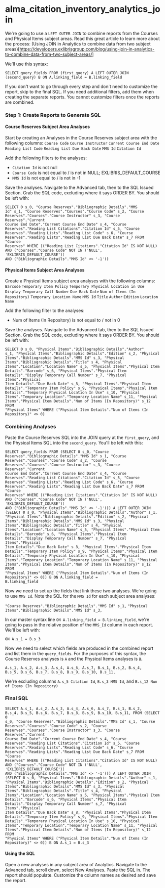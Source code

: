 # alma_citation_inventory_analytics_join
We're going to use a `LEFT OUTER JOIN` to combine reports from the Courses and Physical Items subject areas.
Read this great article to learn more about the process: (Using JOIN in Analytics to combine data from two subject areas)[https://developers.exlibrisgroup.com/blog/using-join-in-analytics-to-combine-data-from-two-subject-areas/]

We'll use this syntax:

<code>SELECT
   query_fields
FROM (first_query) A
LEFT OUTER JOIN (second_query) B
ON A.linking_field = B.linking_field</code>

If you don't want to go through every step and don't need to customize the report, skip to the final SQL. If you need additional filters, add them when creating the separate reports. You cannot customize filters once the reports are combined.
### Step 1: Create Reports to Generate SQL
#### Course Reserves Subject Area Analyses
Start by creating an Analyses in the Course Reserves subject area with the following columns:
`Course Code` `Course Instructor` `Current Course End Date` `Reading List Code` `Reading List Due Back Date` `MMS Id` `Citation Id`

Add the following filters to the analyses:
- `Citation Id` is not null
- `Course Code` is not equal to / is not in NULL; EXLIBRIS_DEFAULT_COURSE
- `MMS Id` is not equal to / is not in -1

Save the analyses. Navigate to the Advanced tab, then to the SQL Issued Section. Grab the SQL code, excluding where it says ORDER BY. You should be left with:

<code>SELECT
   0 s_0,
   "Course Reserves"."Bibliographic Details"."MMS Id" s_1,
   "Course Reserves"."Courses"."Course Code" s_2,
   "Course Reserves"."Courses"."Course Instructor" s_3,
   "Course Reserves"."Current Course End Date"."Current Course End Date" s_4,
   "Course Reserves"."Reading List Citations"."Citation Id" s_5,
   "Course Reserves"."Reading Lists"."Reading List Code" s_6,
   "Course Reserves"."Reading Lists"."Reading List Due Back Date" s_7
FROM "Course Reserves"
WHERE
(("Reading List Citations"."Citation Id" IS NOT NULL) AND ("Courses"."Course Code" NOT IN ('NULL', 'EXLIBRIS_DEFAULT_COURSE')) AND ("Bibliographic Details"."MMS Id" <> '-1'))</code>

#### Physical Items Subject Area Analyses
Create a Physical Items subject area analyses with the following columns:
`Barcode` `Temporary Item Policy` `Temporary Physical Location in Use` `Display Temporary Call Number` `Due Back Date` `Num of Items (In Repository)`
`Temporary Location Name` `MMS Id` `Title` `Author` `Edition` `Location Name`

Add the following filter to the analyses:
- Num of Items (In Repository) is not equal to / not in 0

Save the analyses. Navigate to the Advanced tab, then to the SQL Issued Section. Grab the SQL code, excluding where it says ORDER BY. You should be left with:

<code>SELECT
   0 s_0,
   "Physical Items"."Bibliographic Details"."Author" s_1,
   "Physical Items"."Bibliographic Details"."Edition" s_2,
   "Physical Items"."Bibliographic Details"."MMS Id" s_3,
   "Physical Items"."Bibliographic Details"."Title" s_4,
   "Physical Items"."Location"."Location Name" s_5,
   "Physical Items"."Physical Item Details"."Barcode" s_6,
   "Physical Items"."Physical Item Details"."Display Temporary Call Number" s_7,
   "Physical Items"."Physical Item Details"."Due Back Date" s_8,
   "Physical Items"."Physical Item Details"."Temporary Item Policy" s_9,
   "Physical Items"."Physical Item Details"."Temporary Physical Location In Use" s_10,
   "Physical Items"."Temporary Location"."Temporary Location Name" s_11,
   "Physical Items"."Physical Item Details"."Num of Items (In Repository)" s_12
FROM "Physical Items"
WHERE
("Physical Item Details"."Num of Items (In Repository)" <> 0)</code>

### Combining Analyses
Paste the Course Reserves SQL into the JOIN query at the `first_query`, and the Physical Items SQL into the `second_query`. You'll be left with this:

<code>SELECT
   query_fields
FROM (SELECT
   0 s_0,
   "Course Reserves"."Bibliographic Details"."MMS Id" s_1,
   "Course Reserves"."Courses"."Course Code" s_2,
   "Course Reserves"."Courses"."Course Instructor" s_3,
   "Course Reserves"."Current Course End Date"."Current Course End Date" s_4,
   "Course Reserves"."Reading List Citations"."Citation Id" s_5,
   "Course Reserves"."Reading Lists"."Reading List Code" s_6,
   "Course Reserves"."Reading Lists"."Reading List Due Back Date" s_7
FROM "Course Reserves"
WHERE
(("Reading List Citations"."Citation Id" IS NOT NULL) AND ("Courses"."Course Code" NOT IN ('NULL', 'EXLIBRIS_DEFAULT_COURSE')) AND ("Bibliographic Details"."MMS Id" <> '-1'))) A
LEFT OUTER JOIN (SELECT
   0 s_0,
   "Physical Items"."Bibliographic Details"."Author" s_1,
   "Physical Items"."Bibliographic Details"."Edition" s_2,
   "Physical Items"."Bibliographic Details"."MMS Id" s_3,
   "Physical Items"."Bibliographic Details"."Title" s_4,
   "Physical Items"."Location"."Location Name" s_5,
   "Physical Items"."Physical Item Details"."Barcode" s_6,
   "Physical Items"."Physical Item Details"."Display Temporary Call Number" s_7,
   "Physical Items"."Physical Item Details"."Due Back Date" s_8,
   "Physical Items"."Physical Item Details"."Temporary Item Policy" s_9,
   "Physical Items"."Physical Item Details"."Temporary Physical Location In Use" s_10,
   "Physical Items"."Temporary Location"."Temporary Location Name" s_11,
   "Physical Items"."Physical Item Details"."Num of Items (In Repository)" s_12
FROM "Physical Items"
WHERE
("Physical Item Details"."Num of Items (In Repository)" <> 0)) B
ON A.linking_field = B.linking_field</code>

Now we need to set up the fields that link these two analyses. We're going to use `MMS Id`. Note the SQL for the `MMS Id` for each subject area analyses:

`"Course Reserves"."Bibliographic Details"."MMS Id" s_1,`
`"Physical Items"."Bibliographic Details"."MMS Id" s_3,`

In our master syntax line `ON A.linking_field = B.linking_field`, we're going to pass in the relative position of the `MMS_Id` column in each report. We'll be left with:

`ON A.s_1 = B.s_3`

Now we need to select which fields are produced in the combined report and list them in the `query_fields`. For the purposes of this syntax, the Course Reserves analyses is `A` and the Physical Items analyses is `B`.

<code>A.s_1,
A.s_2,
A.s_3,
A.s_4,
A.s_6,
A.s_7,
B.s_1,
B.s_2,
B.s_4,
B.s_5,
B.s_6,
B.s_7,
B.s_8,
B.s_9,
B.s_10,
B.s_11,</code>

We're excluding columns `A.s_5 Citation Id`, `B.s_3 MMS Id`, and `B.s_12 Num of Items (In Repository)`

### Final SQL

<code>SELECT
A.s_1,
A.s_2,
A.s_3,
A.s_4,
A.s_6,
A.s_7,
B.s_1,
B.s_2,
B.s_4,
B.s_5,
B.s_6,
B.s_7,
B.s_8,
B.s_9,
B.s_10,
B.s_11,
FROM (SELECT
   0 s_0,
   "Course Reserves"."Bibliographic Details"."MMS Id" s_1,
   "Course Reserves"."Courses"."Course Code" s_2,
   "Course Reserves"."Courses"."Course Instructor" s_3,
   "Course Reserves"."Current Course End Date"."Current Course End Date" s_4,
   "Course Reserves"."Reading List Citations"."Citation Id" s_5,
   "Course Reserves"."Reading Lists"."Reading List Code" s_6,
   "Course Reserves"."Reading Lists"."Reading List Due Back Date" s_7
FROM "Course Reserves"
WHERE
(("Reading List Citations"."Citation Id" IS NOT NULL) AND ("Courses"."Course Code" NOT IN ('NULL', 'EXLIBRIS_DEFAULT_COURSE')) AND ("Bibliographic Details"."MMS Id" <> '-1'))) A
LEFT OUTER JOIN (SELECT
   0 s_0,
   "Physical Items"."Bibliographic Details"."Author" s_1,
   "Physical Items"."Bibliographic Details"."Edition" s_2,
   "Physical Items"."Bibliographic Details"."MMS Id" s_3,
   "Physical Items"."Bibliographic Details"."Title" s_4,
   "Physical Items"."Location"."Location Name" s_5,
   "Physical Items"."Physical Item Details"."Barcode" s_6,
   "Physical Items"."Physical Item Details"."Display Temporary Call Number" s_7,
   "Physical Items"."Physical Item Details"."Due Back Date" s_8,
   "Physical Items"."Physical Item Details"."Temporary Item Policy" s_9,
   "Physical Items"."Physical Item Details"."Temporary Physical Location In Use" s_10,
   "Physical Items"."Temporary Location"."Temporary Location Name" s_11,
   "Physical Items"."Physical Item Details"."Num of Items (In Repository)" s_12
FROM "Physical Items"
WHERE
("Physical Item Details"."Num of Items (In Repository)" <> 0)) B
ON A.s_1 = B.s_3</code>

#### Using the SQL

Open a new analyses in any subject area of Analytics. Navigate to the Advanced tab, scroll down, select New Analyses. Paste the SQL in. The report should populate. Customize the column names as desired and save the report. 





